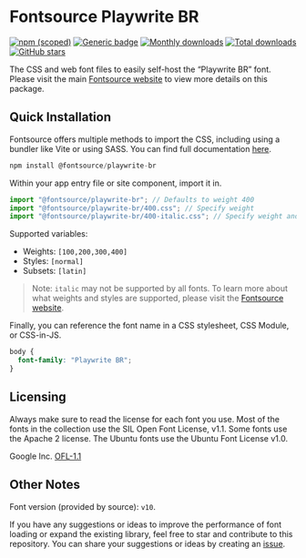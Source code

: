 # Fontsource Playwrite BR

[![npm (scoped)](https://img.shields.io/npm/v/@fontsource/playwrite-br?color=brightgreen)](https://www.npmjs.com/package/@fontsource/playwrite-br) [![Generic badge](https://img.shields.io/badge/fontsource-passing-brightgreen)](https://github.com/fontsource/fontsource) [![Monthly downloads](https://badgen.net/npm/dm/@fontsource/playwrite-br)](https://github.com/fontsource/fontsource) [![Total downloads](https://badgen.net/npm/dt/@fontsource/playwrite-br)](https://github.com/fontsource/fontsource) [![GitHub stars](https://img.shields.io/github/stars/fontsource/fontsource.svg?style=social&label=Star)](https://github.com/fontsource/fontsource/stargazers)

The CSS and web font files to easily self-host the “Playwrite BR” font. Please visit the main [Fontsource website](https://fontsource.org/fonts/playwrite-br) to view more details on this package.

## Quick Installation

Fontsource offers multiple methods to import the CSS, including using a bundler like Vite or using SASS. You can find full documentation [here](https://fontsource.org/docs/getting-started/introduction).

```javascript
npm install @fontsource/playwrite-br
```

Within your app entry file or site component, import it in.

```javascript
import "@fontsource/playwrite-br"; // Defaults to weight 400
import "@fontsource/playwrite-br/400.css"; // Specify weight
import "@fontsource/playwrite-br/400-italic.css"; // Specify weight and style
```

Supported variables:
- Weights: `[100,200,300,400]`
- Styles: `[normal]`
- Subsets: `[latin]`

> Note: `italic` may not be supported by all fonts. To learn more about what weights and styles are supported, please visit the [Fontsource website](https://fontsource.org/fonts/playwrite-br).

Finally, you can reference the font name in a CSS stylesheet, CSS Module, or CSS-in-JS.

```css
body {
  font-family: "Playwrite BR";
}
```

## Licensing
Always make sure to read the license for each font you use. Most of the fonts in the collection use the SIL Open Font License, v1.1. Some fonts use the Apache 2 license. The Ubuntu fonts use the Ubuntu Font License v1.0.

Google Inc.
[OFL-1.1](http://scripts.sil.org/OFL)

## Other Notes
Font version (provided by source): `v10`.

If you have any suggestions or ideas to improve the performance of font loading or expand the existing library, feel free to star and contribute to this repository. You can share your suggestions or ideas by creating an [issue](https://github.com/fontsource/fontsource/issues).